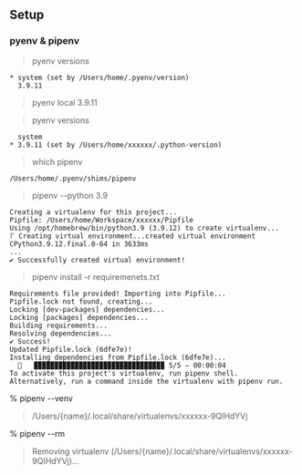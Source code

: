 
## Setup

### pyenv & pipenv

> pyenv versions

```
* system (set by /Users/home/.pyenv/version)
  3.9.11
```

> pyenv local 3.9.11

> pyenv versions

```
  system
* 3.9.11 (set by /Users/home/xxxxxx/.python-version)
```

> which pipenv

```
/Users/home/.pyenv/shims/pipenv
```

> pipenv --python 3.9

```
Creating a virtualenv for this project...
Pipfile: /Users/home/Workspace/xxxxxx/Pipfile
Using /opt/homebrew/bin/python3.9 (3.9.12) to create virtualenv...
⠏ Creating virtual environment...created virtual environment CPython3.9.12.final.0-64 in 3633ms
...
✔ Successfully created virtual environment! 
```

> pipenv install -r requiremenets.txt 

```
Requirements file provided! Importing into Pipfile...
Pipfile.lock not found, creating...
Locking [dev-packages] dependencies...
Locking [packages] dependencies...
Building requirements...
Resolving dependencies...
✔ Success! 
Updated Pipfile.lock (6dfe7e)!
Installing dependencies from Pipfile.lock (6dfe7e)...
  🐍   ▉▉▉▉▉▉▉▉▉▉▉▉▉▉▉▉▉▉▉▉▉▉▉▉▉▉▉▉▉▉▉▉ 5/5 — 00:00:04
To activate this project's virtualenv, run pipenv shell.
Alternatively, run a command inside the virtualenv with pipenv run.
```

% pipenv --venv
> /Users/{name}/.local/share/virtualenvs/xxxxxx-9QIHdYVj

% pipenv --rm  
> Removing virtualenv (/Users/{name}/.local/share/virtualenvs/xxxxxx-9QIHdYVj)...
